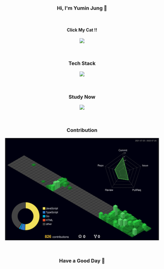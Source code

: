 <br/>

<h3 align="center">Hi, I'm Yumin Jung 👋</h3>

<br/>

<h4 align="center">Click My Cat !!</h4>
<p align="center">
  <a href="https://yumin-portfolio.vercel.app/">
    <img src="https://i.giphy.com/media/FcqKy4Kj7XOK0hCW4g/giphy.webp">
  </a>
</p>

<br/>

<h3 align="center">Tech Stack</h3>

<p align="center">
  <a href="https://github.com/yumin-jung">
    <img src="https://skillicons.dev/icons?i=react,tailwind,nextjs,nodejs,express,mongodb,ts,js,go,jest,git,figma&perline=6"/>
  </a>
</p>

<br/>

<h3 align="center">Study Now</h3>

<p align="center">
  <a href="https://github.com/yumin-jung">
    <img src="https://skillicons.dev/icons?i=remix,docker,ae"/>
  </a>
</p>

<br/>

<h3 align="center">Contribution</h3>

<p align="center">
<img src="./profile-3d-contrib/profile-night-green.svg">
</p>

<br/>

<h3 align="center">Have a Good Day 🙂</h3>

<br/>
